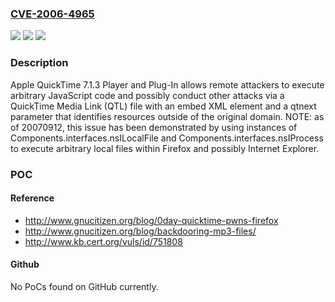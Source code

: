 ### [CVE-2006-4965](https://cve.mitre.org/cgi-bin/cvename.cgi?name=CVE-2006-4965)
![](https://img.shields.io/static/v1?label=Product&message=n%2Fa&color=blue)
![](https://img.shields.io/static/v1?label=Version&message=n%2Fa&color=blue)
![](https://img.shields.io/static/v1?label=Vulnerability&message=n%2Fa&color=brighgreen)

### Description

Apple QuickTime 7.1.3 Player and Plug-In allows remote attackers to execute arbitrary JavaScript code and possibly conduct other attacks via a QuickTime Media Link (QTL) file with an embed XML element and a qtnext parameter that identifies resources outside of the original domain.  NOTE: as of 20070912, this issue has been demonstrated by using instances of Components.interfaces.nsILocalFile and Components.interfaces.nsIProcess to execute arbitrary local files within Firefox and possibly Internet Explorer.

### POC

#### Reference
- http://www.gnucitizen.org/blog/0day-quicktime-pwns-firefox
- http://www.gnucitizen.org/blog/backdooring-mp3-files/
- http://www.kb.cert.org/vuls/id/751808

#### Github
No PoCs found on GitHub currently.

